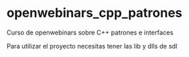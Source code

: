 # openwebinars_cpp_patrones
Curso de openwebinars sobre C++ patrones e interfaces

Para utilizar el proyecto necesitas tener las lib y dlls de sdl
